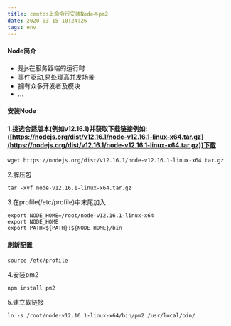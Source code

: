 ```yaml
---
title: centos上命令行安装Node与pm2
date: 2020-03-15 10:24:26
tags: env
---
```

#### Node简介
- 是js在服务器端的运行时
- 事件驱动,易处理高并发场景
- 拥有众多开发者及模块
- ...
<!--more-->
#### 安装Node
#### 1.挑选合适版本(例如v12.16.1)并获取下载链接例如:([https://nodejs.org/dist/v12.16.1/node-v12.16.1-linux-x64.tar.gz](https://nodejs.org/dist/v12.16.1/node-v12.16.1-linux-x64.tar.gz))下载
```shell
wget https://nodejs.org/dist/v12.16.1/node-v12.16.1-linux-x64.tar.gz
```
2.解压包
```shell
tar -xvf node-v12.16.1-linux-x64.tar.gz
```
3.在profile(/etc/profile)中末尾加入
```
export NODE_HOME=/root/node-v12.16.1-linux-x64
export NODE_HOME
export PATH=${PATH}:${NODE_HOME}/bin
```
#### 刷新配置
```shell script
source /etc/profile
```
4.安装pm2
```shell
npm install pm2
```
5.建立软链接
```shell
ln -s /root/node-v12.16.1-linux-x64/bin/pm2 /usr/local/bin/
```